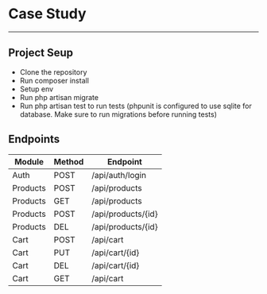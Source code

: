 # Case Study
---

## Project Seup
- Clone the repository
- Run composer install
- Setup env
- Run php artisan migrate
- Run php artisan test to run tests (phpunit is configured to use sqlite for database. Make sure to run migrations before running tests)

## Endpoints
| Module | Method | Endpoint |
| ------ | ------ | ------ |
| Auth | POST |  /api/auth/login | 
| Products | POST |  /api/products | 
| Products | GET |  /api/products | 
| Products | POST |  /api/products/{id} | 
| Products | DEL |  /api/products/{id} | 
| Cart | POST |  /api/cart | 
| Cart | PUT |  /api/cart/{id} | 
| Cart | DEL |  /api/cart/{id} | 
| Cart | GET |  /api/cart | 

